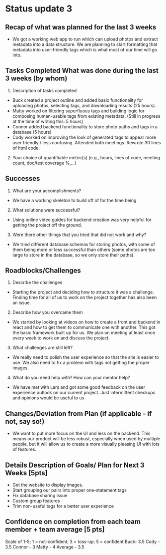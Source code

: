# Status update 3

## Recap of what was planned for the last 3 weeks 
- We got a working web app to run which can upload photos and extract metadata into a data structure. We are planning to start formatting that metadata into user-friendly tags which is what most of our time will go into.
## Tasks Completed What was done during the last 3 weeks (by whom) 
1. Description of tasks completed
- Buck created a project outline and added basic functionality for uploading photos, selecting tags, and downloading results (25 hours).
- Matty worked on filtering superfluous tags and building logic for composing human-usable tags from existing metadata. (Still in progress at the time of writing this. 5 hours)
- Connor added backend functionality to store photo paths and tags in a database (5 hours)
- Cody worked on improving the look of generated tags to appear more user friendly / less confusing. Attended both meetings. Rewrote 30 lines of html code.
2. Your choice of quantifiable metric(s)
(e.g., hours, lines of code, meeting count, doc/test coverage %,...)

## Successes
1. What are your accomplishments?
- We have a working skeleton to build off of for the time being.
2. What solutions were successful?
- Using online video guides for backend creation was very helpful for getting the project off the ground.
3. Were there other things that you tried that did not work and why?
- We tried different database schemas for storing photos, with some of them being more or less successful than others (some photos are too large to store in the database, so we only store their paths). 
## Roadblocks/Challenges
1. Describe the challenges
- Starting the project and deciding how to structure it was a challenge. Finding time for all of us to work on the project together has also been an issue.
2. Describe how you overcame them
- We started by looking at videos on how to create a front and backend in react and how to get them to communicate one with another. This got the basic framework built up for us. We plan on meeting at least once every week to work on and discuss the project.
3. What challenges are still left?
- We really need to polish the user experience so that the site is easier to use. We also need to fix a problem with tags not getting the proper images. 
4. What do you need help with? How can your mentor help?
- We have met with Lars and got some good feedback on the user experience outlook on our current project. Just intermittent checkups and opinions would be useful to us
## Changes/Deviation from Plan ​(if applicable - if not, say so!)
- We want to put more focus on the UI and less on the backend. This means our product will be less robust, especially when used by multiple people, but it will allow us to create a more visually pleasing UI with lots of features.
## Details Description of Goals/ Plan for ​Next 3 Weeks [5pts]
- Get the website to display images. 
- Start grouping our pairs into proper one-statement tags
- Fix database sharing issue
- Custom group features
- Trim non-useful tags for a better user experience
## Confidence on completion from each team member + team average [5 pts]
Scale of 1-5; 1 = not-confident; 3 = toss-up; 5 = confident
Buck- 3.5
Cody - 3.5
Connor - 3
Matty - 4
Average - 3.5
